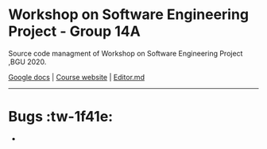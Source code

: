 # Workshop on Software Engineering Project - Group 14A

 Source code managment of Workshop on Software Engineering Project ,BGU 2020.

[Google docs](https://docs.google.com/document/d/1M502Vx5TxuQTj16r9w04SnjAGN6pvzvBHm3LmCXldtg/edit?usp=sharing "Google docs") | [Course website](https://www.cs.bgu.ac.il/~wsep202/Main "Course website") | [Editor.md](https://pandao.github.io/editor.md/index.html "Editor.md")


------------



# Bugs :tw-1f41e:
- 
